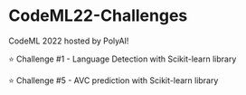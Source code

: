 # CodeML22-Challenges

CodeML 2022 hosted by PolyAI!

:star: Challenge #1 - Language Detection with Scikit-learn library

:star: Challenge #5 - AVC prediction with Scikit-learn library
